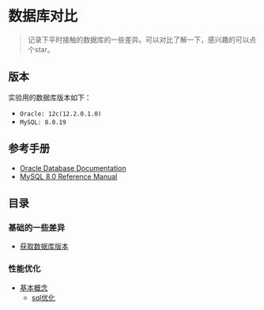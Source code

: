 # 数据库对比

> 记录下平时接触的数据库的一些差异。可以对比了解一下，感兴趣的可以点个star。

## 版本
实验用的数据库版本如下：
- `Oracle: 12c(12.2.0.1.0)`
- `MySQL: 8.0.19`

## 参考手册
- [Oracle Database Documentation](https://docs.oracle.com/en/database/oracle/oracle-database/index.html)
- [MySQL 8.0 Reference Manual](https://dev.mysql.com/doc/refman/8.0/en/)

## 目录

### 基础的一些差异

- [获取数据库版本](basic/get-version.md)

### 性能优化
- [基本概念](performance-tuning/summary.md)
    - [sql优化](performance-tuning/sql-tuning.md)